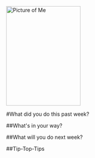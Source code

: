 <d1>
  <img src="http://i1273.photobucket.com/albums/y419/WesleyDraper/IMG_0212_zpstpkb40fv.jpg" alt="Picture of Me" style="width:200px;height:267px;">
</d1>


#What did you do this past week?

##What's in your way?

##What will you do next week?

##Tip-Top-Tips 


